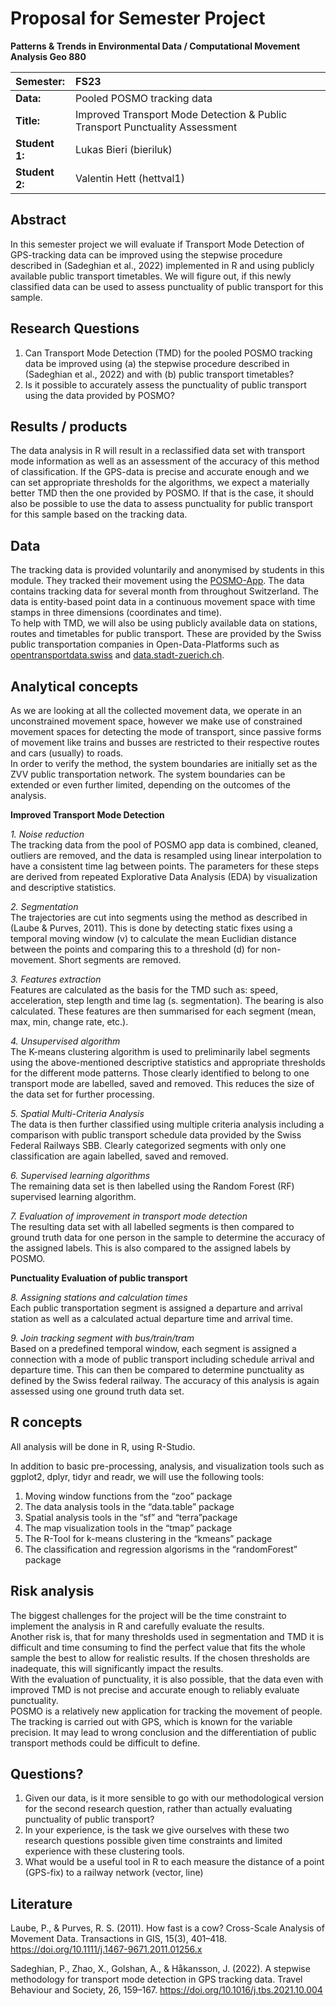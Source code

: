 # Proposal for Semester Project
 
**Patterns & Trends in Environmental Data / Computational Movement
Analysis Geo 880**
 
| Semester:      | FS23                                                                        |
|:---------------|:--------------------------------------------------------------------------- |
| **Data:**      | Pooled POSMO tracking data                                                  |
| **Title:**     | Improved Transport Mode Detection & Public Transport Punctuality Assessment |
| **Student 1:** | Lukas Bieri (bieriluk)                                                      |
| **Student 2:** | Valentin Hett (hettval1)                                                    |
 
## Abstract 
<!-- (50-60 words) --> 
In this semester project we will evaluate if Transport Mode Detection of GPS-tracking data can be improved using the stepwise procedure described in (Sadeghian et al., 2022) implemented in R and using publicly available public transport timetables. We will figure out, if this newly classified data can be used to assess punctuality of public transport for this sample.
 
## Research Questions  <!--(50-60 wds)-->
1. Can Transport Mode Detection (TMD) for the pooled POSMO tracking data be improved using (a) the stepwise procedure described in (Sadeghian et al., 2022) and with (b) public transport timetables?
2. Is it possible to accurately assess the punctuality of public transport using the data provided by POSMO?
 
## Results / products
<!-- What do you expect, anticipate? -->
The data analysis in R will result in a reclassified data set with transport mode information as well as an assessment of the accuracy of this method of classification. 
If the GPS-data is precise and accurate enough and we can set appropriate thresholds for the algorithms, we expect a materially better TMD then the one provided by POSMO. If that is the case, it should also be possible to use the data to assess punctuality for public transport for this sample based on the tracking data.
 
## Data
<!-- What data will you use? Will you require additional context data? Where do you get this data from? Do you already have all the data? -->
The tracking data is provided voluntarily and anonymised by students in this module. They tracked their movement using the [POSMO-App](https://posmo.coop/produkte/posmo-project-tracking-fuer-gruppen). The data contains tracking data for several month from throughout Switzerland. The data is entity-based point data in a continuous movement space with time stamps in three dimensions (coordinates and time).  
To help with TMD, we will also be using publicly available data on stations, routes and timetables for public transport. These are provided by the Swiss public transportation companies in Open-Data-Platforms such as [opentransportdata.swiss](https://opentransportdata.swiss/en/dataset/timetable-2023-gtfs2020) and [data.stadt-zuerich.ch](https://data.stadt-zuerich.ch/dataset/vbz_fahrplandaten_gtfs/resource/b773832e-9f64-431a-b731-73c498755a9f).
 
## Analytical concepts
<!-- Which analytical concepts will you use? What conceptual movement spaces and respective modelling approaches of trajectories will you be using? What additional spatial analysis methods will you be using? -->
As we are looking at all the collected movement data, we operate in an unconstrained movement space, however we make use of constrained movement spaces for detecting the mode of transport, since passive forms of movement like trains and busses are restricted to their respective routes and cars (usually) to roads.  
In order to verify the method, the system boundaries are initially set as the ZVV public transportation network. The system boundaries can be extended or even further limited, depending on the outcomes of the analysis.
 
**Improved Transport Mode Detection**
 
*1. Noise reduction*  
The tracking data from the pool of POSMO app data is combined, cleaned, outliers are removed, and the data is resampled using linear interpolation to have a consistent time lag between points. The parameters for these steps are derived from repeated Explorative Data Analysis (EDA) by visualization and descriptive statistics. 
 
*2. Segmentation*  
The trajectories are cut into segments using the method as described in (Laube & Purves, 2011). This is done by detecting static fixes using a temporal moving window (v) to calculate the mean Euclidian distance between the points and comparing this to a threshold (d) for non-movement. Short segments are removed.
 
*3. Features extraction*  
Features are calculated as the basis for the TMD such as: speed, acceleration, step length and time lag (s. segmentation). The bearing is also calculated. These features are then summarised for each segment (mean, max, min, change rate, etc.).
 
*4. Unsupervised algorithm*  
The K-means clustering algorithm is used to preliminarily label segments using the above-mentioned descriptive statistics and appropriate thresholds for the different mode patterns. Those clearly identified to belong to one transport mode are labelled, saved and removed. This reduces the size of the data set for further processing.
 
*5. Spatial Multi-Criteria Analysis*   
The data is then further classified using multiple criteria analysis including a comparison with public transport schedule data provided by the Swiss Federal Railways SBB. Clearly categorized segments with only one classification are again labelled, saved and removed.
 
*6. Supervised learning algorithms*   
The remaining data set is then labelled using the Random Forest (RF) supervised learning algorithm.
 
*7. Evaluation of improvement in transport mode detection*  
The resulting data set with all labelled segments is then compared to ground truth data for one person in the sample to determine the accuracy of the assigned labels. This is also compared to the assigned labels by POSMO.
 
**Punctuality Evaluation of public transport**
 
*8. Assigning stations and calculation times*  
Each public transportation segment is assigned a departure and arrival station as well as a calculated actual departure time and arrival time. 
 
*9. Join tracking segment with bus/train/tram*  
Based on a predefined temporal window, each segment is assigned a connection with a mode of public transport including schedule arrival and departure time. This can then be compared to determine punctuality as defined by the Swiss federal railway. The accuracy of this analysis is again assessed using one ground truth data set.
 
## R concepts
<!-- Which R concepts, functions, packages will you mainly use. What additional spatial analysis methods will you be using? -->
All analysis will be done in R, using R-Studio.  
 
In addition to basic pre-processing, analysis, and visualization tools such as ggplot2, dplyr, tidyr and readr, we will use the following tools:  
1.	Moving window functions from the “zoo” package
2.	The data analysis tools in the “data.table” package
3.	Spatial analysis tools in the “sf” and “terra”package
4.	The map visualization tools in the “tmap” package
5.	The R-Tool for k-means clustering in the “kmeans” package
6.	The classification and regression algorisms in the “randomForest” package
 
## Risk analysis
<!-- What could be the biggest challenges/problems you might face? What is your plan B? -->
The biggest challenges for the project will be the time constraint to implement the analysis in R and carefully evaluate the results.  
Another risk is, that for many thresholds used in segmentation and TMD it is difficult and time consuming to find the perfect value that fits the whole sample the best to allow for realistic results. If the chosen thresholds are inadequate, this will significantly impact the results.  
With the evaluation of punctuality, it is also possible, that the data even with improved TMD is not precise and accurate enough to reliably evaluate punctuality.  
POSMO is a relatively new application for tracking the movement of people. The tracking is carried out with GPS, which is known for the variable precision. It may lead to wrong conclusion and the differentiation of public transport methods could be difficult to define.
 
## Questions? 
<!-- Which questions would you like to discuss at the coaching session? -->
1.	Given our data, is it more sensible to go with our methodological version for the second research question, rather than actually evaluating punctuality of public transport?  
2.	In your experience, is the task we give ourselves with these two research questions possible given time constraints and limited experience with these clustering tools.  
3.	What would be a useful tool in R to each measure the distance of a point (GPS-fix) to a railway network (vector, line)  
 
## Literature
Laube, P., & Purves, R. S. (2011). How fast is a cow? Cross-Scale Analysis of Movement Data. Transactions in GIS, 15(3), 401–418. https://doi.org/10.1111/j.1467-9671.2011.01256.x

Sadeghian, P., Zhao, X., Golshan, A., & Håkansson, J. (2022). A stepwise methodology for transport mode detection in GPS tracking data. Travel Behaviour and Society, 26, 159–167. https://doi.org/10.1016/j.tbs.2021.10.004
